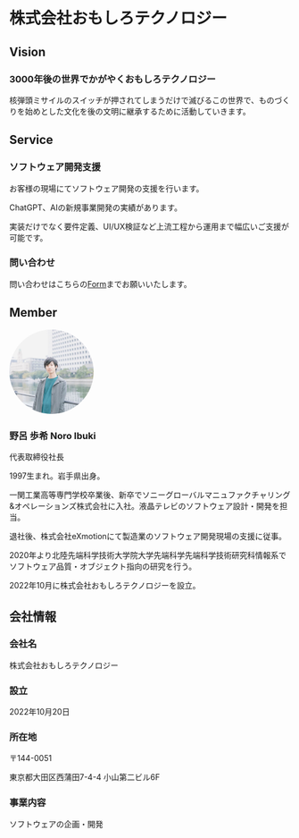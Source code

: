 # 株式会社おもしろテクノロジー
## Vision
### 3000年後の世界でかがやくおもしろテクノロジー
核弾頭ミサイルのスイッチが押されてしまうだけで滅びるこの世界で、ものづくりを始めとした文化を後の文明に継承するために活動していきます。

## Service

### ソフトウェア開発支援
お客様の現場にてソフトウェア開発の支援を行います。

ChatGPT、AIの新規事業開発の実績があります。

実装だけでなく要件定義、UI/UX検証など上流工程から運用まで幅広いご支援が可能です。

### 問い合わせ
問い合わせはこちらの[Form](https://docs.google.com/forms/d/e/1FAIpQLSdCU6vTuf2ZyHzK8npj02uzD3NDnUv7TpNUVpo8bnjM-_MwkA/viewform?usp=sf_link)までお願いいたします。

## Member
<img src="./image/dummy_CEO.jpg" style="border-radius:50%;" width="30%"><br>

### 野呂 歩希 Noro Ibuki
代表取締役社長

1997生まれ。岩手県出身。

一関工業高等専門学校卒業後、新卒でソニーグローバルマニュファクチャリング&オペレーションズ株式会社に入社。液晶テレビのソフトウェア設計・開発を担当。

退社後、株式会社eXmotionにて製造業のソフトウェア開発現場の支援に従事。

2020年より北陸先端科学技術大学院大学先端科学先端科学技術研究科情報系でソフトウェア品質・オブジェクト指向の研究を行う。

2022年10月に株式会社おもしろテクノロジーを設立。
## 会社情報
### 会社名
株式会社おもしろテクノロジー
### 設立
2022年10月20日
### 所在地
〒144-0051

東京都大田区西蒲田7-4-4 小山第二ビル6F
### 事業内容
ソフトウェアの企画・開発
